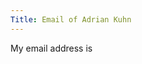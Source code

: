 ```yaml
---
Title: Email of Adrian Kuhn
---
```


My email address is

<pre>    <script>document.write(String.fromCharCode(60, 97, 32, 104, 114, 101, 102, 61, 34, 109, 97, 105, 108, 116, 111, 58, 97, 107, 117, 104, 110, 64, 105, 97, 109, 46, 117, 110, 105, 98, 101, 46, 99, 104, 34, 62, 97, 107, 117, 104, 110, 64, 105, 97, 109, 46, 117, 110, 105, 98, 101, 46, 99, 104, 60, 47, 97, 62));</script></pre>
